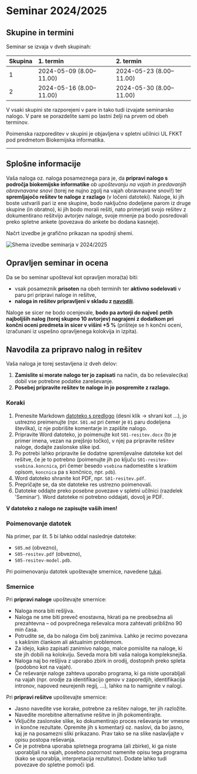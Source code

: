 # Seminar 2024/2025

## Skupine in termini

Seminar se izvaja v dveh skupinah:

| Skupina | 1. termin               | 2. termin               |
|:--------|:------------------------|:------------------------|
| 1       | 2024-05-09 (8.00–11.00) | 2024-05-23 (8.00–11.00) |
| 2       | 2024-05-16 (8.00–11.00) | 2024-05-30 (8.00–11.00) |

V vsaki skupini ste razporejeni v pare in tako tudi izvajate seminarsko nalogo. V pare se porazdelite sami po lastni želji na prvem od obeh terminov.

Poimenska razporeditev v skupini je objavljena v spletni učilnici UL FKKT pod predmetom Biokemijska informatika.

---
## Splošne informacije

Vaša naloga oz. naloga posameznega para je, da **pripravi nalogo s področja biokemijske informatike** *ob upoštevanju na vajah in predavanjih obravnavane snovi* (torej ne nujno zgolj na vajah obravnavane snovi!) ter **spremljajočo rešitev te naloge z razlago** (v ločeni datoteki). Naloge, ki jih boste ustvarili pari iz ene skupine, bodo naključno dodeljene parom iz druge skupine (in obratno), ki jih bodo morali rešiti, nato primerjati svojo rešitev z dokumentirano rešitvijo avtorjev naloge, svoje mnenje pa bodo posredovali preko spletne ankete (povezava do ankete bo dodana kasneje).

Načrt izvedbe je grafično prikazan na spodnji shemi.

![Shema izvedbe seminarja v 2024/2025](seminar_2024-2025-shema.png)

## Opravljen seminar in ocena

Da se bo seminar upošteval kot opravljen mora(ta) biti:
- vsak posameznik **prisoten** na obeh terminih ter **aktivno sodelovati** v paru pri pripravi naloge in rešitve,
- **naloga in rešitev pripravljeni v skladu z [navodili](#navodila)**.

Naloge se sicer ne bodo ocenjevale, **bodo pa avtorji do največ petih najboljših nalog (torej skupno 10 avtorjev) nagrajeni z dodatkom pri končni oceni predmeta in sicer v višini +5 %** (prišteje se h končni oceni, izračunani iz uspešno opravljenega kolokvija in izpita).

## Navodila za pripravo nalog in rešitev

Vaša naloga je torej sestavljena iz dveh delov:
1. **Zamislite si morate nalogo ter jo zapisati** na način, da bo reševalec(ka) dobil vse potrebne podatke zareševanje.
2. **Posebej pripravite rešitev te naloge in jo pospremite z razlago.**

### Koraki

1. Prenesite Markdown [datoteko s predlogo](https://mpavsic.github.io/biokeminfo/_sources/seminar/seminar_2024-2025/naloga-predloga.md) (desni klik -> shrani kot ...), jo ustrezno preimenujte (npr. `S01.md` pri čemer je `01` paru dodeljena številka), iz nje pobrišite komentarje in zapišite nalogo.
2. Pripravite Word datoteko, jo poimenujte kot `S01-resitev.docx` (to je primer imena, vezan na prejšnjo točko), v njej pa pripravite rešitev naloge, dodajte zaslonske slike ipd.
3. Po potrebi lahko pripravite še dodatne spremljevalne datoteke kot del rešitve, če je to potrebno (poimenujte jih po ključu `S01-resitev-vsebina.koncnica`, pri čemer besedo `vsebina` nadomestite s kratkim opisom, `koncnica` pa s končnico, npr. `pdb`).
3. Word datoteko shranite kot PDF, npr. `S01-resitev.pdf`.
4. Prepričajte se, da ste datoteke res ustrezno poimenovali.
5. Datoteke oddajte preko posebne povezave v spletni učilnici (razdelek 'Seminar'). Word datoteke ni potrebno oddajati, dovolj je PDF.

**V datoteko z nalogo ne zapisujte vaših imen!**

### Poimenovanje datotek

Na primer, par št. 5 bi lahko oddal naslednje datoteke:
- `S05.md` (obvezno),
- `S05-resitev.pdf` (obvezno),
- `S05-resitev-model.pdb`.

Pri poimenovanju datotek upoštevajte smernice, navedene [tukaj](../../priloge/datoteke_poimenovanje.md).

### Smernice

Pri **pripravi naloge** upoštevajte smernice:
- Naloga mora biti rešljiva.
- Naloga ne sme biti preveč enostavna, hkrati pa ne preobsežna ali prezahtevna – od povprečnega reševalca mora zahtevati približno 90 min časa.
- Potrudite se, da bo naloga čim bolj zanimiva. Lahko je recimo povezana s kakšnim člankom ali aktualnim problemom.
- Za idejo, kako zapisati zanimivo nalogo, malce pomislite na naloge, ki ste jih dobili na kolokviju. Seveda mora biti vaša naloga kompleksnejša.
- Naloga naj bo rešljiva z uporabo zbirk in orodij, dostopnih preko spleta (podobno kot na vajah).
- Če reševanje naloge zahteva uporabo programa, ki ga niste uporabljali na vajah (npr. orodje za identifikacijo genov v zaporedjih, identifikacija intronov, napoved neurejenih regij, ...), lahko na to namignite v nalogi.

Pri **pripravi rešitve** upoštevajte smernice:
- Jasno navedite vse korake, potrebne za rešitev naloge, ter jih razložite.
- Navedite morebitne alternativne rešitve in jih pokomentirajte.
- Vključite zaslonske slike, ko dokumentirajo proces reševanja ter vmesne in končne rezultate. Opremite jih s komentarji oz. naslovi, da bo jasno, kaj je na posamezni sliki prikazano. Prav tako se na slike naslavljajte v opisu postopa reševanja.
- Če je potrebna uporaba spletnega programa (ali zbirke), ki ga niste uporabljali na vajah, posebno pozornost namenite opisu tega programa (kako se uporablja, interpretacija rezultatov). Dodate lahko tudi povezave do spletne pomoči ipd.